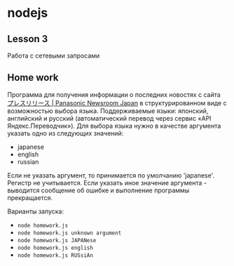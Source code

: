 # nodejs 

##  Lesson 3

Работа с сетевыми запросами

##  Home work

Программа для получения информации о последних новостях с сайта [プレスリリース | Panasonic Newsroom Japan](http://news.panasonic.com/jp/press/) в структурированном виде с возможностью выбора языка.
Поддерживаемые языки: японский, английский и русский (автоматический перевод через сервис «API Яндекс.Переводчик»).
Для выбора языка нужно в качестве аргумента указать одно из следующих значений:

- japanese
- english
- russian

Если не указать аргумент, то принимается по умолчанию 'japanese'. Регистр не учитывается.
Если указать иное значение аргумента - выводится сообщение об ошибке и выполнение программы прекращается.

Варианты запуска:

- `node homework.js`
- `node homework.js unknown argument`
- `node homework.js JAPANese`
- `node homework.js english`
- `node homework.js RUSsiAn`
